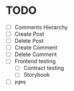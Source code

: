 # TODO

- [ ] Comments Hierarchy
- [ ] Create Post
- [ ] Delete Post
- [ ] Create Comment
- [ ] Delete Comment
- [ ] Frontend testing
  - [ ] Contract testing
  - [ ] Storybook
- [ ] `pgmq`

